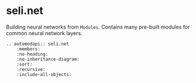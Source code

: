# seli.net

Building neural networks from `Modules`.
Contains many pre-built modules for common neural network layers.

```{eval-rst}
.. automodapi:: seli.net
    :members:
    :no-heading:
    :no-inheritance-diagram:
    :sort:
    :recursive:
    :include-all-objects:
```
